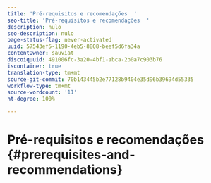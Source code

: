 ```yaml
---
title: 'Pré-requisitos e recomendações  '
seo-title: 'Pré-requisitos e recomendações  '
description: nulo
seo-description: nulo
page-status-flag: never-activated
uuid: 57543ef5-1190-4eb5-8808-beef5d6fa34a
contentOwner: sauviat
discoiquuid: 491006fc-3a20-4bf1-abca-2b0a7c903b76
iscontainer: true
translation-type: tm+mt
source-git-commit: 70b143445b2e77128b9404e35d96b39694d55335
workflow-type: tm+mt
source-wordcount: '11'
ht-degree: 100%

---
```



# Pré-requisitos e recomendações {#prerequisites-and-recommendations}

